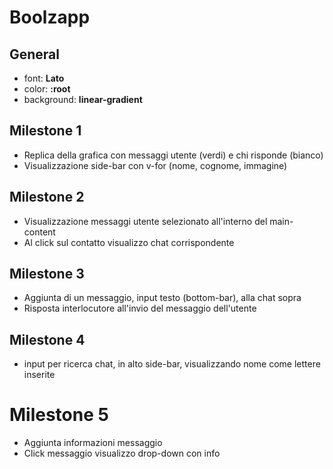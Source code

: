 # Boolzapp

## General 
- font: **Lato**
- color: **:root**
- background: **linear-gradient**

## Milestone 1

- Replica della grafica con messaggi utente (verdi) e chi risponde (bianco)
- Visualizzazione side-bar con v-for (nome, cognome, immagine)

## Milestone 2 
- Visualizzazione messaggi utente selezionato all'interno del main-content
- Al click sul contatto visualizzo chat corrispondente 

## Milestone 3
- Aggiunta di un messaggio, input testo (bottom-bar), alla chat sopra
- Risposta interlocutore all'invio del messaggio dell'utente

## Milestone 4
- input per ricerca chat, in alto side-bar, visualizzando nome come lettere inserite 

# Milestone 5 
- Aggiunta informazioni messaggio
- Click messaggio visualizzo drop-down con info 
